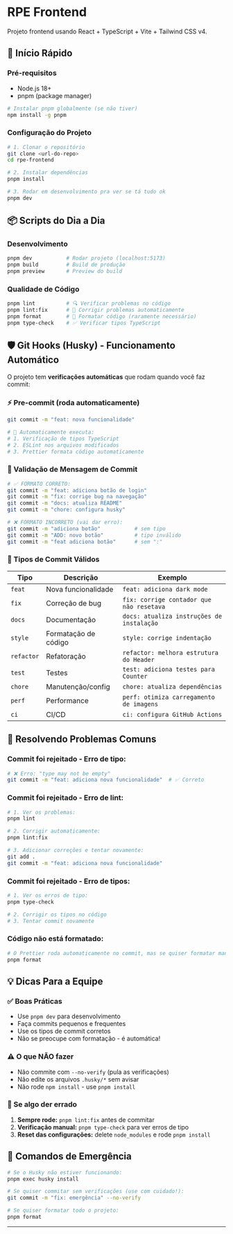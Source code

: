 # RPE Frontend

Projeto frontend usando React + TypeScript + Vite + Tailwind CSS v4.

## 🚀 Início Rápido

### Pré-requisitos

- Node.js 18+
- pnpm (package manager)

```bash
# Instalar pnpm globalmente (se não tiver)
npm install -g pnpm
```

### Configuração do Projeto

```bash
# 1. Clonar o repositório
git clone <url-do-repo>
cd rpe-frontend

# 2. Instalar dependências
pnpm install

# 3. Rodar em desenvolvimento pra ver se tá tudo ok
pnpm dev
```

## 📦 Scripts do Dia a Dia

### Desenvolvimento

```bash
pnpm dev           # Rodar projeto (localhost:5173)
pnpm build         # Build de produção
pnpm preview       # Preview do build
```

### Qualidade de Código

```bash
pnpm lint          # 🔍 Verificar problemas no código
pnpm lint:fix      # 🔧 Corrigir problemas automaticamente
pnpm format        # 🎨 Formatar código (raramente necessário)
pnpm type-check    # ✅ Verificar tipos TypeScript
```

## 🛡️ Git Hooks (Husky) - Funcionamento Automático

O projeto tem **verificações automáticas** que rodam quando você faz commit:

### ⚡ Pre-commit (roda automaticamente)

```bash
git commit -m "feat: nova funcionalidade"

# 🤖 Automaticamente executa:
# 1. Verificação de tipos TypeScript
# 2. ESLint nos arquivos modificados
# 3. Prettier formata código automaticamente
```

### 📝 Validação de Mensagem de Commit

```bash
# ✅ FORMATO CORRETO:
git commit -m "feat: adiciona botão de login"
git commit -m "fix: corrige bug na navegação"
git commit -m "docs: atualiza README"
git commit -m "chore: configura husky"

# ❌ FORMATO INCORRETO (vai dar erro):
git commit -m "adiciona botão"           # sem tipo
git commit -m "ADD: novo botão"          # tipo inválido
git commit -m "feat adiciona botão"      # sem ":"
```

### 🎯 Tipos de Commit Válidos

| Tipo       | Descrição            | Exemplo                                   |
| ---------- | -------------------- | ----------------------------------------- |
| `feat`     | Nova funcionalidade  | `feat: adiciona dark mode`                |
| `fix`      | Correção de bug      | `fix: corrige contador que não resetava`  |
| `docs`     | Documentação         | `docs: atualiza instruções de instalação` |
| `style`    | Formatação de código | `style: corrige indentação`               |
| `refactor` | Refatoração          | `refactor: melhora estrutura do Header`   |
| `test`     | Testes               | `test: adiciona testes para Counter`      |
| `chore`    | Manutenção/config    | `chore: atualiza dependências`            |
| `perf`     | Performance          | `perf: otimiza carregamento de imagens`   |
| `ci`       | CI/CD                | `ci: configura GitHub Actions`            |

## 🚨 Resolvendo Problemas Comuns

### Commit foi rejeitado - Erro de tipo:

```bash
# ❌ Erro: "type may not be empty"
git commit -m "feat: adiciona nova funcionalidade"  # ✅ Correto
```

### Commit foi rejeitado - Erro de lint:

```bash
# 1. Ver os problemas:
pnpm lint

# 2. Corrigir automaticamente:
pnpm lint:fix

# 3. Adicionar correções e tentar novamente:
git add .
git commit -m "feat: adiciona nova funcionalidade"
```

### Commit foi rejeitado - Erro de tipos:

```bash
# 1. Ver os erros de tipo:
pnpm type-check

# 2. Corrigir os tipos no código
# 3. Tentar commit novamente
```

### Código não está formatado:

```bash
# O Prettier roda automaticamente no commit, mas se quiser formatar manualmente:
pnpm format
```

## 💡 Dicas Para a Equipe

### ✅ Boas Práticas

- Use `pnpm dev` para desenvolvimento
- Faça commits pequenos e frequentes
- Use os tipos de commit corretos
- Não se preocupe com formatação - é automática!

### ⚠️ O que NÃO fazer

- Não commite com `--no-verify` (pula as verificações)
- Não edite os arquivos `.husky/*` sem avisar
- Não rode `npm install` - use `pnpm install`

### 🔧 Se algo der errado

1. **Sempre rode:** `pnpm lint:fix` antes de commitar
2. **Verificação manual:** `pnpm type-check` para ver erros de tipo
3. **Reset das configurações:** delete `node_modules` e rode `pnpm install`

## 📱 Comandos de Emergência

```bash
# Se o Husky não estiver funcionando:
pnpm exec husky install

# Se quiser commitar sem verificações (use com cuidado!):
git commit -m "fix: emergência" --no-verify

# Se quiser formatar todo o projeto:
pnpm format
```

---
